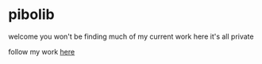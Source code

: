 # pibolib
welcome
you won't be finding much of my current work here
it's all private

follow my work [here](https://www.pibolib.xyz/)

